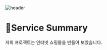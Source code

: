 ![header](https://capsule-render.vercel.app/api?type=wave&color=auto&height=200&section=header&text=6팀%20프로젝트&fontSize=50)

# 📒Service Summary
저희 프로젝트는 인터넷 쇼핑몰을 만들어 보았습니다.

